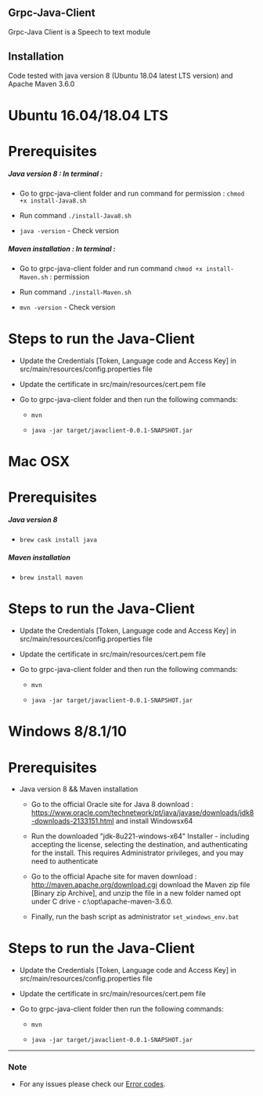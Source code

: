 ## Grpc-Java-Client
Grpc-Java Client is a Speech to text module


## Installation
Code tested with java version 8 (Ubuntu 18.04 latest LTS version) and Apache Maven 3.6.0

# Ubuntu 16.04/18.04 LTS

# Prerequisites
##### Java version 8 : In terminal :
    

 * Go to grpc-java-client folder and run command for permission : `chmod +x install-Java8.sh` 
        
 * Run command `./install-Java8.sh`
        
 * `java -version` - Check version
 

##### Maven installation : In terminal :

 * Go to grpc-java-client folder and run command `chmod +x install-Maven.sh` : permission
        
 * Run command `./install-Maven.sh`
        
 *  `mvn -version` - Check version


# Steps to run the Java-Client
*  Update the Credentials [Token, Language code and Access Key] in src/main/resources/config.properties file
*  Update the certificate in src/main/resources/cert.pem file
*  Go to grpc-java-client folder and then run the following commands:

     * `mvn`

     * `java -jar target/javaclient-0.0.1-SNAPSHOT.jar`

#
# Mac OSX

# Prerequisites

##### Java version 8 

*  `brew cask install java`

##### Maven installation 

*  `brew install maven`

# Steps to run the Java-Client

*  Update the Credentials [Token, Language code and Access Key] in src/main/resources/config.properties file
*  Update the certificate in src/main/resources/cert.pem file
*  Go to grpc-java-client folder and then run the following commands:

    * `mvn`
    
    * `java -jar target/javaclient-0.0.1-SNAPSHOT.jar`


#
# Windows 8/8.1/10

# Prerequisites

*  Java version 8 && Maven installation

    
   *   Go to the official Oracle site for Java 8 download : https://www.oracle.com/technetwork/pt/java/javase/downloads/jdk8-downloads-2133151.html and install Windowsx64 
   *   Run the downloaded "jdk-8u221-windows-x64" Installer - including accepting the license, selecting the destination, and authenticating for the install. This requires Administrator
       privileges, and you may need to authenticate

    
   *  Go to the official Apache site for maven download : http://maven.apache.org/download.cgi download the Maven zip file [Binary zip Archive], and unzip the file in a new folder 
      named opt under C drive - c:\opt\apache-maven-3.6.0.


    *  Finally, run the bash script as administrator `set_windows_env.bat`




# Steps to run the Java-Client
*  Update the Credentials [Token, Language code and Access Key] in src/main/resources/config.properties file
*  Update the certificate in src/main/resources/cert.pem file
*  Go to grpc-java-client folder then run the following commands:

    * `mvn`
    
    * `java -jar target/javaclient-0.0.1-SNAPSHOT.jar`









______________________________________________________________________
### Note
* For any issues please check our [Error codes](https://github.com/gnani-ai/API-service).
